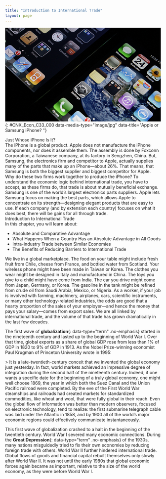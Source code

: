 ```yaml
---
title: "Introduction to International Trade"
layout: page
---
```



<?cnx.eoc class="summary" title="Chapter Review"?>

<?cnx.eoc class="self-check-questions" title="Self-Check Questions"?>

<?cnx.eoc class="review-questions" title="Review Questions"?>

<?cnx.eoc class="critical-thinking" title="Critical Thinking Questions"?>

<?cnx.eoc class="problems" title="Problems"?>

<?cnx.eoc class="references" title="References"?>

 ![The image is a photograph of the iPhone\'s home screen.](../resources/CNX_Econ_C33_000.jpg "While the iPhone is readily recognized as an Apple product, 26% of the component costs in it come from components made by rival phone-maker, Samsung. In international trade, there are often &#x201C;conflicts&#x201D; like this as each country or company focuses on what it does best. (Credit: modification of image by Yutaka Tsutano Creative Commons)"){: #CNX_Econ_C33_000 data-media-type="image/jpg" data-title="Apple or Samsung iPhone? "}

<div data-type="note" class="economics bringhome" markdown="1">
<div data-type="title">
Just Whose iPhone Is It?
</div>
The iPhone is a global product. Apple does not manufacture the iPhone components, nor does it assemble them. The assembly is done by Foxconn Corporation, a Taiwanese company, at its factory in Sengzhen, China. But, Samsung, the electronics firm and competitor to Apple, actually supplies many of the parts that make up an iPhone—about 26%. That means, that Samsung is both the biggest supplier and biggest competitor for Apple. Why do these two firms work together to produce the iPhone? To understand the economic logic behind international trade, you have to accept, as these firms do, that trade is about mutually beneficial exchange. Samsung is one of the world’s largest electronics parts suppliers. Apple lets Samsung focus on making the best parts, which allows Apple to concentrate on its strength—designing elegant products that are easy to use. If each company (and by extension each country) focuses on what it does best, there will be gains for all through trade.

</div>

<div data-type="note" class="economics chapter-objectives" markdown="1">
<div data-type="title">
Introduction to International Trade
</div>
In this chapter, you will learn about:

* Absolute and Comparative Advantage
* What Happens When a Country Has an Absolute Advantage in All Goods
* Intra-industry Trade between Similar Economies
* The Benefits of Reducing Barriers to International Trade

</div>

We live in a global marketplace. The food on your table might include fresh fruit from Chile, cheese from France, and bottled water from Scotland. Your wireless phone might have been made in Taiwan or Korea. The clothes you wear might be designed in Italy and manufactured in China. The toys you give to a child might have come from India. The car you drive might come from Japan, Germany, or Korea. The gasoline in the tank might be refined from crude oil from Saudi Arabia, Mexico, or Nigeria. As a worker, if your job is involved with farming, machinery, airplanes, cars, scientific instruments, or many other technology-related industries, the odds are good that a hearty proportion of the sales of your employer—and hence the money that pays your salary—comes from export sales. We are all linked by international trade, and the volume of that trade has grown dramatically in the last few decades.

The first wave of **globalization**{: data-type="term" .no-emphasis} started in the nineteenth century and lasted up to the beginning of World War I. Over that time, global exports as a share of global GDP rose from less than 1% of GDP in 1820 to 9% of GDP in 1913. As the Nobel Prize-winning economist Paul Krugman of Princeton University wrote in 1995:

\> It is a late-twentieth-century conceit that we invented the global economy just yesterday. In fact, world markets achieved an impressive degree of integration during the second half of the nineteenth century. Indeed, if one wants a specific date for the beginning of a truly global economy, one might well choose 1869, the year in which both the Suez Canal and the Union Pacific railroad were completed. By the eve of the First World War steamships and railroads had created markets for standardized commodities, like wheat and wool, that were fully global in their reach. Even the global flow of information was better than modern observers, focused on electronic technology, tend to realize: the first submarine telegraph cable was laid under the Atlantic in 1858, and by 1900 all of the world’s major economic regions could effectively communicate instantaneously.

This first wave of globalization crashed to a halt in the beginning of the twentieth century. World War I severed many economic connections. During the **Great Depression**{: data-type="term" .no-emphasis} of the 1930s, many nations misguidedly tried to fix their own economies by reducing foreign trade with others. World War II further hindered international trade. Global flows of goods and financial capital rebuilt themselves only slowly after World War II. It was not until the early 1980s that global economic forces again became as important, relative to the size of the world economy, as they were before World War I.

